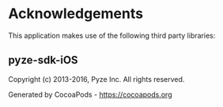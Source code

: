 # Acknowledgements
This application makes use of the following third party libraries:

## pyze-sdk-iOS

Copyright (c) 2013-2016, Pyze Inc.
All rights reserved.

Generated by CocoaPods - https://cocoapods.org
